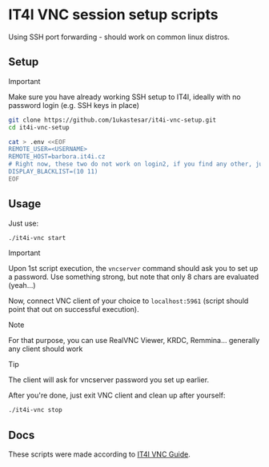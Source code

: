 # IT4I VNC session setup scripts

Using SSH port forwarding - should work on common linux distros.

## Setup

> [!IMPORTANT]
> Make sure you have already working SSH setup to IT4I, ideally with no password login (e.g. SSH keys in place)

```bash
git clone https://github.com/1ukastesar/it4i-vnc-setup.git
cd it4i-vnc-setup

cat > .env <<EOF
REMOTE_USER=<USERNAME>
REMOTE_HOST=barbora.it4i.cz
# Right now, these two do not work on login2, if you find any other, just add it here
DISPLAY_BLACKLIST=(10 11)
EOF
```

## Usage

Just use:

```bash
./it4i-vnc start
```

> [!IMPORTANT]
> Upon 1st script execution, the `vncserver` command should ask you to set up a password. Use something strong, but note that only 8 chars are evaluated (yeah...)

Now, connect VNC client of your choice to `localhost:5961` (script should point that out on successful execution). 

> [!NOTE]
> For that purpose, you can use RealVNC Viewer, KRDC, Remmina... generally any client should work

> [!TIP]
The client will ask for vncserver password you set up earlier.

After you're done, just exit VNC client and clean up after yourself:

```bash
./it4i-vnc stop
```

## Docs

These scripts were made according to [IT4I VNC Guide](<https://docs.it4i.cz/en/docs/general/access-services/graphical-user-interface/vnc>).
